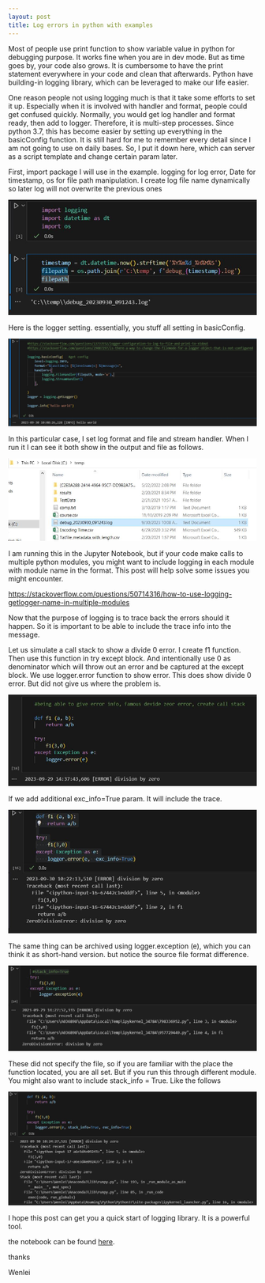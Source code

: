 ```yaml
---
layout: post
title: Log errors in python with examples
---
```


Most of people use print function to show variable value in python for debugging purpose. It works fine when you are in dev mode. But as time goes by, your code also grows. It is cumbersome to have the print statement everywhere in your code and clean that afterwards.  Python have building-in logging library, which can be leveraged to make our life easier.   

One reason people not using logging much is that it take some efforts to set it up. Especially when it is involved with handler and format, people could get confused quickly. Normally, you would get log handler and format ready, then add to logger. Therefore, it is multi-step processes. Since python 3.7, this has become easier by setting up everything in the basicConfig function. It is still hard for me to remember every detail since I am not going to use on daily bases. So, I put it down here, which can server as a script template and change certain param later.  

First, import package I will use in the example.  logging for log error, Date for timestamp, os for file path manipulation.
I create log file name dynamically so later log will not overwrite the previous ones

<img src="/images/blog57/1settingup.JPG">  

Here is the logger setting. essentially, you stuff all setting in basicConfig.  

<img src="/images/blog57/1.5logger.JPG">  

In this particular case, I set log format and file and stream handler. When I run it I can see it both show in the output and  file as follows.  

<img src="/images/blog57/2fileoutput.JPG">  

I am running this in the Jupyter Notebook, but if your code make calls to multiple python modules, you might want to include logging in each module with module name in the format. This post will help solve some issues you might encounter.  

<https://stackoverflow.com/questions/50714316/how-to-use-logging-getlogger-name-in-multiple-modules>  

Now that the purpose of logging is to trace back the errors should it happen. So it is important to be able to include the trace info into the message.  

Let us simulate a call stack to show a divide 0 error. I create f1 function. Then use this function in try except block.  And intentionally use 0 as denominator which will throw out an error and be captured at the except block.  We use logger.error function to show error. This does show divide 0 error. But did not give us where the problem is.  

<img src="/images/blog57/3showerror.JPG">  

If we add additional exc_info=True param.  It will include the trace. 

<img src="/images/blog57/2.5showerror.JPG"> 

The same thing can be archived using logger.exception (e), which you can think it as short-hand version. but notice the source file format difference. 

<img src="/images/blog57/4showerror.JPG">  

These did not specify the file, so if you are familiar with the place the function located, you are all set. But if you run this through different module. You might also want to include stack_info = True. Like the follows  

<img src="/images/blog57/5showerror.JPG">  

I hope this post can get you a quick start of logging library. It is a powerful tool.  

the notebook can be found [here](/Files/test_logging.ipynb).    

thanks  

Wenlei
